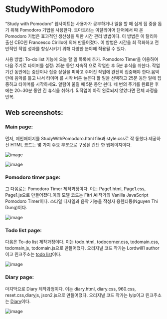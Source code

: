# StudyWithPomodoro

“Study with Pomodoro” 웹사이트는 사용자가 공부하거나 일을 할 때 십게 집 중을 돕기 위해 Pomodoro 기법을 사용한다. 토마토라는 이탈리아어 단어에서 따 온 Pomodoro 기법은 효과적인 생산성을 위한 시간 관리 방법이다. 이 방법은 이 탈리아 출신 CEO인 Francesco Cirillo에 의해 만들어졌다. 이 방법은 시간을 최 적화하고 전반적인 작업 성과를 향상시키기 위해 다양한 분야에 적용될 수 있다.

사용 방법:
To-do list 기능에 오늘 할 일 목록에 추가.
Pomodoro Timer을 이용하여 다음 주기로 타이머를 설정: 25분 동안 지속적 으로 작업한 후 5분 휴식을 취한다. 작업 기간 동안에는 중단이나 집중 상실을 피하고 주어진 작업에 완전히 집중해야 한다.음악란에 음악를 틀고 나서 타이머 를 시작 버튼 눌은다
할 일을 선택하고 25분 동안 일에 집중하고 타이머를 시작하세요. 알람이 울릴 때 5분 동안 쉰다.
네 번의 주기를 완료한 후에는 20~30분 동안 긴 휴식을 취하기. 5.작업이 아직 완료되지 않았다면 전체 과정을 반복.

## Web screenshots:

### Main page:

먼저, 메인페이지를 StudyWithPomodoro.html file과 style.css로 작 동했다.제공하신 HTML 코드는 몇 가지 주요 부분으로 구성된 간단 한 웹페이지이다.

![image](https://github.com/yunee19/StudyWithPomodoro/assets/133479803/ed2c10e5-ba5c-451d-891a-be0c27f925cc)

![image](https://github.com/yunee19/StudyWithPomodoro/assets/133479803/d7e6d6f3-696c-40cf-9623-45309f10b36c)

### Pomodoro timer page:

그 다음로는 Pomodoro Timer 제작과정이다. 이는 Page1.html, Page1.css, Page1.js으로 만들어졌다.이의 모델 코드는 Fitri Ali작가의 Vanilla JavaScript Pomodoro Timer이다. 스타일 디자일과 음악 기능을 작성자 응웬티둥(Nguyen Thi Dung)이다. 

![image](https://github.com/yunee19/StudyWithPomodoro/assets/133479803/03b4ee7a-ac35-41ef-b5b2-0397fd77572c)

### Todo list page:
다음은 To-do list 제작과정이다. 이는 todo.html, todocorner.css, todomain.css, todomain,js, todomain.js으로 만들어졌다.
오리지널 코드 작가는 Lordwill1 author이고 린크주소는 [todo list](https://github.com/Lordwill1/todo-list/blob/master/CSS/main.css)이다.

![image](https://github.com/yunee19/StudyWithPomodoro/assets/133479803/a796fa61-73f0-4343-9b52-5ce6330d3b97)

### Diary page:
마지막으로	Diary	제작과정이다.	이는	diary.html,	diary.css, 960.css, reset.css,diaryjs, json2.js으로 만들어졌다.
오리지널 코드 작가는 Iyip이고 린크주소는 [Diary](https://github.com/iyip/diary/tree/master)이다.

![image](https://github.com/yunee19/StudyWithPomodoro/assets/133479803/e3fd6d20-d34b-4648-bcf0-a6f07f526ffb)
